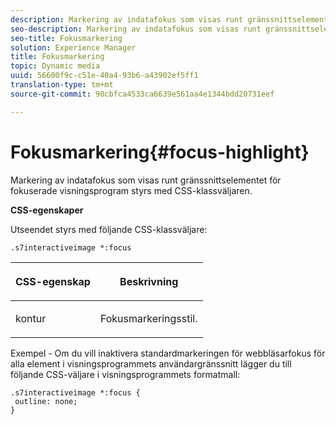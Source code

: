 ```yaml
---
description: Markering av indatafokus som visas runt gränssnittselementet för fokuserade visningsprogram styrs med CSS-klassväljaren.
seo-description: Markering av indatafokus som visas runt gränssnittselementet för fokuserade visningsprogram styrs med CSS-klassväljaren.
seo-title: Fokusmarkering
solution: Experience Manager
title: Fokusmarkering
topic: Dynamic media
uuid: 56600f9c-c51e-40a4-93b6-a43902ef5ff1
translation-type: tm+mt
source-git-commit: 90cbfca4533ca6639e561aa4e1344bdd20731eef

---
```



# Fokusmarkering{#focus-highlight}

Markering av indatafokus som visas runt gränssnittselementet för fokuserade visningsprogram styrs med CSS-klassväljaren.

<!--<a id="section_061E550C1C1D4DB2BD663A898895B38C"></a>-->

**CSS-egenskaper**

Utseendet styrs med följande CSS-klassväljare:

```
.s7interactiveimage *:focus
```

<table id="table_94EE3F5BBE4547C0B4943471CEE7EDE4"> 
 <thead> 
  <tr> 
   <th colname="col1" class="entry"> <p> CSS-egenskap </p> </th> 
   <th colname="col2" class="entry"> <p>Beskrivning </p> </th> 
  </tr> 
 </thead>
 <tbody> 
  <tr> 
   <td colname="col1"> <p> <span class="codeph"> kontur </span> </p> </td> 
   <td colname="col2"> <p>Fokusmarkeringsstil. </p> </td> 
  </tr> 
 </tbody> 
</table>

Exempel - Om du vill inaktivera standardmarkeringen för webbläsarfokus för alla element i visningsprogrammets användargränssnitt lägger du till följande CSS-väljare i visningsprogrammets formatmall:

```
.s7interactiveimage *:focus { 
 outline: none; 
}
```

